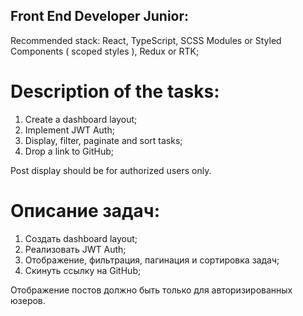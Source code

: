 ## Front End Developer Junior: 
Recommended stack: React, TypeScript, SCSS Modules or Styled Components ( scoped styles ), Redux or RTK;

# Description of the tasks:
1. Create a dashboard layout;
2. Implement JWT Auth;
3. Display, filter, paginate and sort tasks;
4. Drop a link to GitHub;

Post display should be for authorized users only.


# Описание задач:
1. Создать dashboard layout;
2. Реализовать JWT Auth;
3. Отображение, фильтрация, пагинация и сортировка задач;
4. Скинуть ссылку на GitHub;

Отображение постов должно быть только для авторизированных юзеров.
